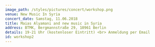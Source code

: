 ```yaml
---
image_path: /styles/pictures/concert/workshop.png
venue: New Music In Syria
concert_date: Samstag, 11.06.2018
title: Maias Alyamani and new music in Syria
address: BTMK, Bergmannstraße 29, 10961 Berlin
details: 19-21 Uhr (kostenloser Eintritt) <br> Anmeldung per Email
id: workshop2
---
```

